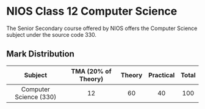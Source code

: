 # NIOS Class 12 Computer Science

The Senior Secondary course offered by NIOS offers the Computer Science subject under the source code 330.  


## Mark Distribution

|         Subject        | TMA (20% of Theory) | Theory | Practical | Total |
|:----------------------:|:-------------------:|:------:|:---------:|:-----:|
| Computer Science (330) |          12         |   60   |     40    |  100  |
